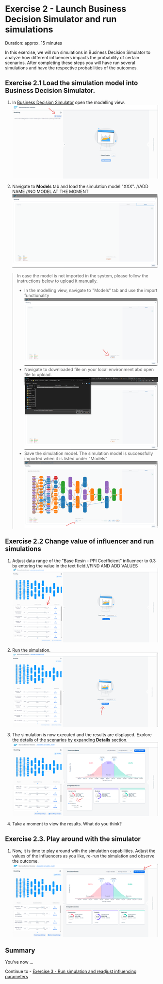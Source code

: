# Exercise 2 - Launch Business Decision Simulator and run simulations

Duration: approx. 15 minutes

In this exercise, we will run simulations in Business Decision Simulator to analyze how different influencers impacts the probability of certain scenarios.
After completing these steps you will have run several simulations and have the respective probabilities of the outcomes.


## Exercise 2.1 Load the simulation model into Business Decision Simulator.
1. In [Business Decision Simulator](https://budesi-techedsac-da263.cfapps.eu12.hana.ondemand.com/) open the modelling view.
![](/exercises/ex2/images/ex2_1_1.png)

2. Navigate to  **Models** tab and load the simulation model "XXX". //ADD NAME //NO MODEL AT THE MOMENT
![](/exercises/ex2/images/ex2_1_2.png)



> In case the model is not imported in the system, please follow the instructions below to upload it manually. 
> - In the modelling view, navigate to "Models" tab and use the import functionality
![](/exercises/ex2/images/ex2_1_3.png)
> - Navigate to downloaded file on your local environment abd open file to upload.
![](/exercises/ex2/images/ex2_1_5.png)
> - Save the simulation model. The simulation model is successfully imported when it 
is listed under "Models"
![](/exercises/ex2/images/ex2_1_4.png)


## Exercise 2.2 Change value of influencer and run simulations

1. Adjust data range of the "Base Resin - PPI Coefficient" influencer to 0.3 by entering the value in the text field //FIND AND ADD VALUES
![](/exercises/ex2/images/ex2_2_1.png)

2. Run the simulation.
![](/exercises/ex2/images/ex2_2_2.png)


3. The simulation is now executed and the results are displayed. Explore the details of the scenarios by expanding **Details** section.
![](/exercises/ex2/images/ex2_2_3.png)


4. Take a moment to view the results. What do you think?

## Exercise 2.3. Play around with the simulator
1. Now, it is time to play around with the simulation capabilities. Adjust the values of the influencers as you like, re-run the simulation and observe the outcome.
![](/exercises/ex2/images/ex2_3_1.png)




## Summary

You've now ...

Continue to - [Exercise 3 - Run simulation and readjust influencing parameters](../ex3/README.md)
